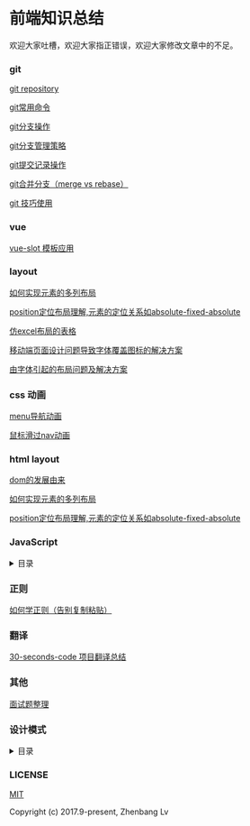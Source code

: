 # 前端知识总结

欢迎大家吐槽，欢迎大家指正错误，欢迎大家修改文章中的不足。

### git

[git repository](https://github.com/lvzhenbang/article/blob/master/git/git-repository.md)

[git常用命令](https://github.com/lvzhenbang/article/blob/master/git/git-command.md)

[git分支操作](https://github.com/lvzhenbang/article/blob/master/git/git-branch.md)

[git分支管理策略](https://github.com/lvzhenbang/article/blob/master/git/git-branch-manage.md)

[git提交记录操作](https://github.com/lvzhenbang/article/blob/master/git/git-commit-manage.md)

[git合并分支（merge vs rebase）](https://github.com/lvzhenbang/article/blob/master/git/git-merge.md)

[git 技巧使用](https://github.com/lvzhenbang/article/blob/master/git/git-skills.md)

### vue

[vue-slot 模板应用](https://github.com/lvzhenbang/article/blob/master/vue/vue-slot.html)

### layout

[如何实现元素的多列布局](https://github.com/lvzhenbang/article/blob/master/layout/n-clown.md)

[position定位布局理解,元素的定位关系如absolute-fixed-absolute](https://github.com/lvzhenbang/article/blob/master/layout/position.html)

[仿excel布局的表格](https://github.com/lvzhenbang/article/blob/master/layout/table.md)

[移动端页面设计问题导致字体覆盖图标的解决方案](https://github.com/lvzhenbang/article/blob/master/layout/text-icon.md)

[由字体引起的布局问题及解决方案](https://github.com/lvzhenbang/article/blob/master/layout/text-layout.md)

### css 动画

[menu导航动画](https://github.com/lvzhenbang/article/blob/master/cssAnimate/position-float.html)

[鼠标滑过nav动画](https://github.com/lvzhenbang/article/blob/master/cssAnimate/transition-nav.html)

### html layout

[dom的发展由来](https://github.com/lvzhenbang/article/blob/master/dom.md)

[如何实现元素的多列布局](https://github.com/lvzhenbang/article/blob/master/layout/colown.html)

[position定位布局理解,元素的定位关系如absolute-fixed-absolute](https://github.com/lvzhenbang/article/blob/master/layout/position.html)

### JavaScript

<details>
<summary>目录</summary>

[js中的数组，数字，字符串反转](https://github.com/lvzhenbang/article/blob/master/js/js-reverse.md)

[两个数组之间的几种常见操作](https://github.com/lvzhenbang/article/blob/master/js/twoArry.md)

[给一个元素同时绑上click和dbclick事件所存在的问题详解](https://github.com/lvzhenbang/article/blob/master/js/single_double_click.md)

[傻傻的分也分不清楚的property和attribute](https://github.com/lvzhenbang/article/blob/master/js/porp-attr.md)

[老生常谈之闭包](https://github.com/lvzhenbang/article/blob/master/js/closure.md)

[我们面试中在被问到闭包这个问题是要注意的几点](https://github.com/lvzhenbang/article/blob/master/js/closure-translate.md)

[HTML5中的 `data-*` 如何处理数据详解](https://github.com/lvzhenbang/article/blob/master/js/data-attribute.md)

[this,call和apply(这三个东西，如何牢牢记住)](https://github.com/lvzhenbang/article/blob/master/js/this-call-apply.md)

[javascript 对象知识点梳理](https://github.com/lvzhenbang/article/blob/master/js/js-object.md)

[javascript 开发中对象使用注意事项](https://github.com/lvzhenbang/article/blob/master/js/js-object2.md)

[漫谈javascript函数式编程](https://github.com/lvzhenbang/article/blob/master/js/functional-programing.md)

</details>

### 正则

[如何学正则（告别复制粘贴）](https://github.com/lvzhenbang/article/blob/master/regular/introduce.md)

### 翻译

[30-seconds-code 项目翻译总结](https://github.com/lvzhenbang/article/blob/master/js/30-seconds-code/index.md)

### 其他

[面试题整理](https://github.com/lvzhenbang/article/blob/master/interview/index.md)

### 设计模式

<details>
<summary>目录</summary>

[高屋建瓴——设计模式](https://github.com/lvzhenbang/article/blob/master/design-pattern/index.md)

[面向对象的JavaScript](https://github.com/lvzhenbang/article/blob/master/design-pattern/oop-js.md)
	
[构造器 设计模式](https://github.com/lvzhenbang/article/blob/master/design-pattern/constructor.md)

[外观 设计模式](https://github.com/lvzhenbang/article/blob/master/design-pattern/facade.md)

[工厂 设计模式](https://github.com/lvzhenbang/article/blob/master/design-pattern/factory.md)

[观察者 设计模式](https://github.com/lvzhenbang/article/blob/master/design-pattern/observer.md)

[javascript 单例设计模式](https://github.com/lvzhenbang/article/blob/master/design-pattern/js-singleton.md)

[javascript 策略设计模式](https://github.com/lvzhenbang/article/blob/master/design-pattern/strategy.md)

[javascript 代理设计模式](https://github.com/lvzhenbang/article/blob/master/design-pattern/proxy-pattern.md)

[javascript 迭代器设计模式](https://github.com/lvzhenbang/article/blob/master/design-pattern/iterator.md)

[javascript 观察者模式](https://github.com/lvzhenbang/article/blob/master/design-pattern/js-observer.md)

</details>


### LICENSE

[MIT](https://opensource.org/licenses/MIT)

Copyright (c) 2017.9-present, Zhenbang Lv